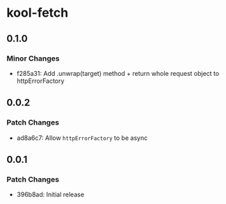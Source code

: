 # kool-fetch

## 0.1.0

### Minor Changes

- f285a31: Add .unwrap(target) method + return whole request object to httpErrorFactory

## 0.0.2

### Patch Changes

- ad8a6c7: Allow `httpErrorFactory` to be async

## 0.0.1

### Patch Changes

- 396b8ad: Initial release
